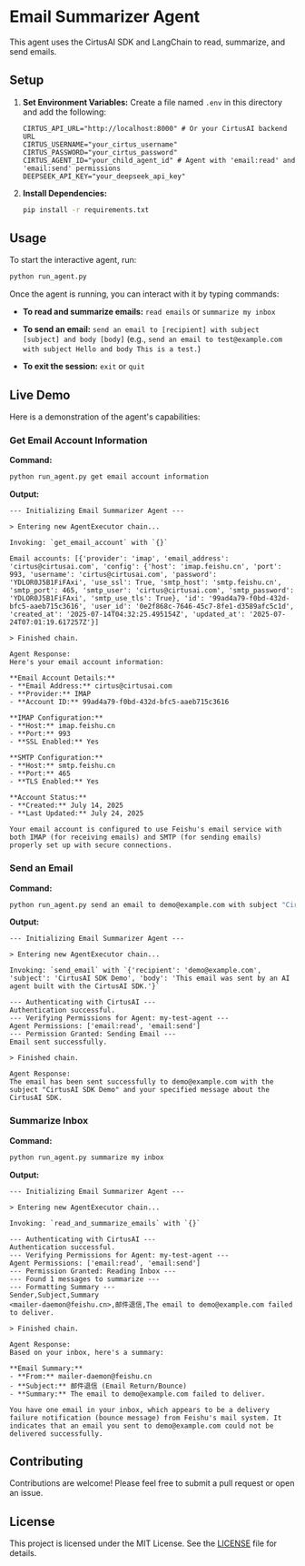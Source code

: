 # Email Summarizer Agent

This agent uses the CirtusAI SDK and LangChain to read, summarize, and send emails.

## Setup

1.  **Set Environment Variables:**
    Create a file named `.env` in this directory and add the following:
    ```
    CIRTUS_API_URL="http://localhost:8000" # Or your CirtusAI backend URL
    CIRTUS_USERNAME="your_cirtus_username"
    CIRTUS_PASSWORD="your_cirtus_password"
    CIRTUS_AGENT_ID="your_child_agent_id" # Agent with 'email:read' and 'email:send' permissions
    DEEPSEEK_API_KEY="your_deepseek_api_key"
    ```

2.  **Install Dependencies:**
    ```bash
    pip install -r requirements.txt
    ```

## Usage

To start the interactive agent, run:

```bash
python run_agent.py
```

Once the agent is running, you can interact with it by typing commands:

*   **To read and summarize emails:**
    `read emails` or `summarize my inbox`

*   **To send an email:**
    `send an email to [recipient] with subject [subject] and body [body]`
    (e.g., `send an email to test@example.com with subject Hello and body This is a test.`) 

*   **To exit the session:**
    `exit` or `quit`

## Live Demo

Here is a demonstration of the agent's capabilities:

### Get Email Account Information

**Command:**

```bash
python run_agent.py get email account information
```

**Output:**

```
--- Initializing Email Summarizer Agent ---

> Entering new AgentExecutor chain...

Invoking: `get_email_account` with `{}`

Email accounts: [{'provider': 'imap', 'email_address': 'cirtus@cirtusai.com', 'config': {'host': 'imap.feishu.cn', 'port': 993, 'username': 'cirtus@cirtusai.com', 'password': 'YDLOR0J5B1FiFAxi', 'use_ssl': True, 'smtp_host': 'smtp.feishu.cn', 'smtp_port': 465, 'smtp_user': 'cirtus@cirtusai.com', 'smtp_password': 'YDLOR0J5B1FiFAxi', 'smtp_use_tls': True}, 'id': '99ad4a79-f0bd-432d-bfc5-aaeb715c3616', 'user_id': '0e2f868c-7646-45c7-8fe1-d3589afc5c1d', 'created_at': '2025-07-14T04:32:25.495154Z', 'updated_at': '2025-07-24T07:01:19.617257Z'}]

> Finished chain.

Agent Response:
Here's your email account information:

**Email Account Details:**
- **Email Address:** cirtus@cirtusai.com
- **Provider:** IMAP
- **Account ID:** 99ad4a79-f0bd-432d-bfc5-aaeb715c3616

**IMAP Configuration:**
- **Host:** imap.feishu.cn
- **Port:** 993
- **SSL Enabled:** Yes

**SMTP Configuration:**
- **Host:** smtp.feishu.cn
- **Port:** 465
- **TLS Enabled:** Yes

**Account Status:**
- **Created:** July 14, 2025
- **Last Updated:** July 24, 2025

Your email account is configured to use Feishu's email service with both IMAP (for receiving emails) and SMTP (for sending emails) properly set up with secure connections.
```

### Send an Email

**Command:**

```bash
python run_agent.py send an email to demo@example.com with subject "CirtusAI SDK Demo" and body "This email was sent by an AI agent built with the CirtusAI SDK."
```

**Output:**

```
--- Initializing Email Summarizer Agent ---

> Entering new AgentExecutor chain...

Invoking: `send_email` with `{'recipient': 'demo@example.com', 'subject': 'CirtusAI SDK Demo', 'body': 'This email was sent by an AI agent built with the CirtusAI SDK.'}`

--- Authenticating with CirtusAI ---
Authentication successful.
--- Verifying Permissions for Agent: my-test-agent ---
Agent Permissions: ['email:read', 'email:send']
--- Permission Granted: Sending Email ---
Email sent successfully.

> Finished chain.

Agent Response:
The email has been sent successfully to demo@example.com with the subject "CirtusAI SDK Demo" and your specified message about the CirtusAI SDK.
```

### Summarize Inbox

**Command:**

```bash
python run_agent.py summarize my inbox
```

**Output:**

```
--- Initializing Email Summarizer Agent ---

> Entering new AgentExecutor chain...

Invoking: `read_and_summarize_emails` with `{}`

--- Authenticating with CirtusAI ---
Authentication successful.
--- Verifying Permissions for Agent: my-test-agent ---
Agent Permissions: ['email:read', 'email:send']
--- Permission Granted: Reading Inbox ---
--- Found 1 messages to summarize ---
--- Formatting Summary ---
Sender,Subject,Summary
<mailer-daemon@feishu.cn>,邮件退信,The email to demo@example.com failed to deliver.

> Finished chain.

Agent Response:
Based on your inbox, here's a summary:

**Email Summary:**
- **From:** mailer-daemon@feishu.cn
- **Subject:** 邮件退信 (Email Return/Bounce)
- **Summary:** The email to demo@example.com failed to deliver.

You have one email in your inbox, which appears to be a delivery failure notification (bounce message) from Feishu's mail system. It indicates that an email you sent to demo@example.com could not be delivered successfully.
```

## Contributing

Contributions are welcome! Please feel free to submit a pull request or open an issue.

## License

This project is licensed under the MIT License. See the [LICENSE](LICENSE) file for details.